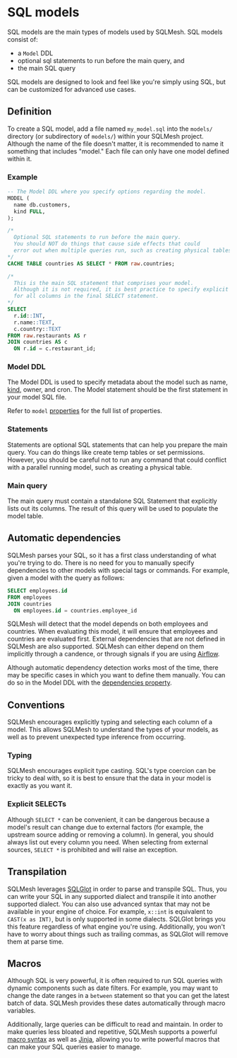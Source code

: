 # SQL models

SQL models are the main types of models used by SQLMesh. SQL models consist of:

* a `Model` DDL
* optional sql statements to run before the main query, and 
* the main SQL query

SQL models are designed to look and feel like you're simply using SQL, but can be customized for advanced use cases.

## Definition
To create a SQL model, add a file named `my_model.sql` into the `models/` directory (or subdirectory of `models/`) within your SQLMesh project. Although the name of the file doesn't matter, it is recommended to name it something that includes "model." Each file can only have one model defined within it.

### Example
```sql linenums="1"
-- The Model DDL where you specify options regarding the model.
MODEL (
  name db.customers,
  kind FULL,
);

/*
  Optional SQL statements to run before the main query.
  You should NOT do things that cause side effects that could
  error out when multiple queries run, such as creating physical tables.
*/
CACHE TABLE countries AS SELECT * FROM raw.countries;

/*
  This is the main SQL statement that comprises your model.
  Although it is not required, it is best practice to specify explicit types
  for all columns in the final SELECT statement.
*/
SELECT
  r.id::INT,
  r.name::TEXT,
  c.country::TEXT
FROM raw.restaurants AS r
JOIN countries AS c
  ON r.id = c.restaurant_id;
```

### Model DDL
The Model DDL is used to specify metadata about the model such as name, [kind](../model_kinds), owner, and cron. The Model statement should be the first statement in your model SQL file.

Refer to `model` [properties](../overview/#properties) for the full list of properties.

### Statements
Statements are optional SQL statements that can help you prepare the main query. You can do things like create temp tables or set permissions. However, you should be careful not to run any command that could conflict with a parallel running model, such as creating a physical table.

### Main query
The main query must contain a standalone SQL Statement that explicitly lists out its columns. The result of this query will be used to populate the model table.

## Automatic dependencies
SQLMesh parses your SQL, so it has a first class understanding of what you're trying to do. There is no need for you to manually specify dependencies to other models with special tags or commands. For example, given a model with the query as follows:

```sql linenums="1"
SELECT employees.id
FROM employees
JOIN countries
  ON employees.id = countries.employee_id
```

SQLMesh will detect that the model depends on both employees and countries. When evaluating this model, it will ensure that employees and countries are evaluated first. External dependencies that are not defined in SQLMesh are also supported. SQLMesh can either depend on them implicitly through a candence, or through signals if you are using [Airflow](../../../integrations/airflow).

Although automatic dependency detection works most of the time, there may be specific cases in which you want to define them manually. You can do so in the Model DDL with the [dependencies property](../overview/#properties).

## Conventions
SQLMesh encourages explicitly typing and selecting each column of a model. This allows SQLMesh to understand the types of your models, as well as to prevent unexpected type inference from occurring.

### Typing
SQLMesh encourages explicit type casting. SQL's type coercion can be tricky to deal with, so it is best to ensure that the data in your model is exactly as you want it.

### Explicit SELECTs
Although `SELECT *` can be convenient, it can be dangerous because a model's result can change due to external factors (for example, the upstream source adding or removing a column). In general, you should always list out every column you need. When selecting from external sources, `SELECT *` is prohibited and will raise an exception.

## Transpilation
SQLMesh leverages [SQLGlot](https://github.com/tobymao/sqlglot) in order to parse and transpile SQL. Thus, you can write your SQL in any supported dialect and transpile it into another supported dialect. You can also use advanced syntax that may not be available in your engine of choice. For example, `x::int` is equivalent to `CAST(x as INT)`, but is only supported in some dialects. SQLGlot brings you this feature regardless of what engine you're using. Additionally, you won't have to worry about things such as trailing commas, as SQLGlot will remove them at parse time.

## Macros
Although SQL is very powerful, it is often required to run SQL queries with dynamic components such as date filters. For example, you may want to change the date ranges in a `between` statement so that you can get the latest batch of data. SQLMesh provides these dates automatically through macro variables.

Additionally, large queries can be difficult to read and maintain. In order to make queries less bloated and repetitive, SQLMesh supports a powerful [macro syntax](../../macros) as well as [Jinja](https://jinja.palletsprojects.com/en/3.1.x/), allowing you to write powerful macros that can make your SQL queries easier to manage.
